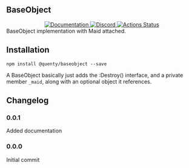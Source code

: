 ## BaseObject
<div align="center">
  <a href="http://quenty.github.io/api/">
    <img src="https://img.shields.io/badge/docs-website-green.svg" alt="Documentation" />
  </a>
  <a href="https://discord.gg/mhtGUS8">
    <img src="https://img.shields.io/badge/discord-nevermore-blue.svg" alt="Discord" />
  </a>
  <a href="https://github.com/Quenty/NevermoreEngine/actions">
    <img src="https://github.com/Quenty/NevermoreEngine/workflows/luacheck/badge.svg" alt="Actions Status" />
  </a>
</div>
BaseObject implementation with Maid attached.

## Installation
```
npm install @quenty/baseobject --save
```

A BaseObject basically just adds the :Destroy() interface, and a private member `_maid`, along with an optional object it references.
## Changelog

### 0.0.1
Added documentation

### 0.0.0
Initial commit